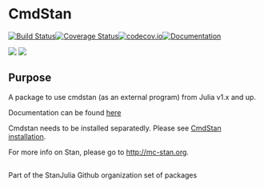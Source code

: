 # CmdStan

[![Build Status](https://travis-ci.org/StanJulia/CmdStan.jl.svg?branch=master)](https://travis-ci.org/StanJulia/CmdStan.jl)[![Coverage Status](https://coveralls.io/repos/StanJulia/CmdStan.jl/badge.svg?branch=master&service=github)](https://coveralls.io/github/StanJulia/CmdStan.jl?branch=master)[![codecov.io](http://codecov.io/github/StanJulia/CmdStan.jl/coverage.svg?branch=master)](http://codecov.io/github/StanJulia/CmdStan.jl?branch=master)[![Documentation](https://img.shields.io/badge/docs-latest-blue.svg)](https://StanJulia.github.io/CmdStan.jl/latest)

[![](https://img.shields.io/badge/docs-stable-blue.svg)](https://StanJulia.github.io/CmdStan.jl/stable)
[![](https://img.shields.io/badge/docs-latest-blue.svg)](https://StanJulia.github.io/CmdStan.jl/latest)

## Purpose

A package to use cmdstan (as an external program) from Julia v1.x and up. 

Documentation can be found [here](http://StanJulia.github.io/Stan.jl/latest/INTRO.html)

Cmdstan needs to be installed separatedly. Please see [CmdStan installation](http://StanJulia.github.io/Stan.jl/latest/INSTALLATION.html). 

For more info on Stan, please go to <http://mc-stan.org>.

##

Part of the StanJulia Github organization set of packages
